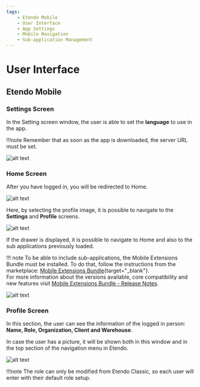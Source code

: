 ```yaml
---
tags:
    - Etendo Mobile
    - User Interface
    - App Settings
    - Mobile Navigation
    - Sub-application Management
---
```


# User Interface

## Etendo Mobile

### Settings Screen

In the Setting screen window, the user is able to set the **language** to use in the app.

!!!note
    Remember that as soon as the app is downloaded, the server URL must be set. 

![alt text](../../../assets/user-guide/etendo-mobile/user-interface/user-interface-0.png)


### Home Screen

After you have logged in, you will be redirected to Home.

![alt text](../../../assets/user-guide/etendo-mobile/user-interface/user-interface-1.png)

Here, by selecting the profile image, it is possible to navigate to the **Settings** and **Profile** screens.

![alt text](../../../assets/user-guide/etendo-mobile/user-interface/user-interface-2.png)


If the drawer is displayed, it is possible to navigate to Home and also to the sub applications previously loaded. 

!!! note
    To be able to include sub-applications, the Mobile Extensions Bundle must be installed. To do that, follow the instructions from the marketplace: [Mobile Extensions Bundle](https://marketplace.etendo.cloud/#/product-details?module=55A7EF64F7FA43449B249DA7F8E14589){target="_blank"}. <br>
    For more information about the versions available, core compatibility and new features visit [Mobile Extensions Bundle - Release Notes](../../../whats-new/release-notes/etendo-mobile/bundles/mobile-extensions/release-notes.md).

![alt text](../../../assets/user-guide/etendo-mobile/user-interface/user-interface-3.png)

### Profile Screen

In this section, the user can see the information of the logged in person: **Name, Role, Organization, Client and Warehouse**.

In case the user has a picture, it will be shown both in this window and in the top section of the navigation menu in Etendo. 

![alt text](../../../assets/user-guide/etendo-mobile/user-interface/user-interface-4.png)

!!!note
    The role can only be modified from Etendo Classic, so each user will enter with their default role setup.